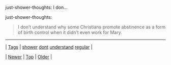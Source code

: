 <!--
title: just-shower-thoughts
date: 2020-06-28T15:27:00.105Z
tags: shower, dont, understand, regular
-->


just-shower-thoughts: I don...

<p>just-shower-thoughts:</p>

<blockquote><p>I don’t understand why some Christians promote abstinence as a form of birth control when it didn’t even work for Mary.</p></blockquote>

<!--BOTTOM-POST-NAVIGATION-->
---

| [Tags](tags.md) | [shower](tag-shower.md) [dont](tag-dont.md) [understand](tag-understand.md) [regular](tag-regular.md) |

| [Newer](135850905406.md) | [Top](index.md) | [Older](135915202769.md) |